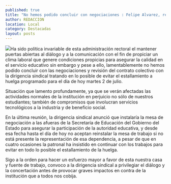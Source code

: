 ```yaml
---
published: true
title: "No hemos podido concluir con negociaciones : Felipe Alvarez, rector de la UTEZ"
author: REDACCION
location: Local
category: Destacadas
layout: posts
---
```


![](http://i.imgur.com/hz4ZDx2m.jpg)Ha sido política invariable de esta administración rectoral el mantener puertas abiertas al diálogo y a la comunicación con el fin  de propiciar un clima laboral que genere condiciones propicias para asegurar la calidad en el servicio educativo sin embargo y pese a ello, lamentablemente no hemos podido concluir con las negociaciones y revisión del contrato colectivo  con  la dirigencia sindical tratando en lo posible de evitar el estallamiento a huelga programado para el día de hoy martes 2 de julio.

Situación que lamento profundamente, ya que se verán afectadas las actividades normales de la institución en perjuicio no sólo de nuestros estudiantes; también de compromisos que involucran servicios tecnológicos a la industria y de beneficio social.

En la última reunión, la dirigencia sindical anunció que instalaría la mesa de negociación a las afueras de la Secretaría de Educación del Gobierno del Estado para asegurar la participación de la autoridad educativa, y desde esa fecha hasta el día de hoy no aceptan reinstalar la mesa de trabajo si no está presente la representación de esa dependencia, a pesar de que en cuatro ocasiones la patronal ha insistido en continuar con los trabajos para evitar en todo lo posible el estallamiento de la huelga.

Sigo a la orden para hacer un esfuerzo mayor a favor de esta nuestra casa y fuente de trabajo,  convoco  a la dirigencia  sindical a privilegiar el diálogo y la concertación antes de provocar graves impactos en contra de la institución que a todos nos cobija.
